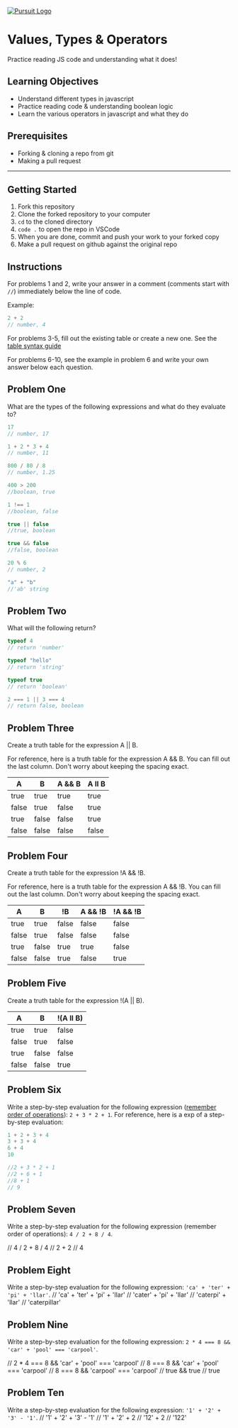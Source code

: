 [![Pursuit Logo](https://avatars1.githubusercontent.com/u/5825944?s=200&v=4)](https://pursuit.org)

# Values, Types & Operators

Practice reading JS code and understanding what it does!

## Learning Objectives

- Understand different types in javascript
- Practice reading code & understanding boolean logic
- Learn the various operators in javascript and what they do

## Prerequisites

- Forking & cloning a repo from git
- Making a pull request

---

## Getting Started

1. Fork this repository
1. Clone the forked repository to your computer
1. `cd` to the cloned directory
1. `code .` to open the repo in VSCode
1. When you are done, commit and push your work to your forked copy
1. Make a pull request on github against the original repo

## Instructions

For problems 1 and 2, write your answer in a comment (comments start with `//`) immediately below the line of code.

Example:

```js
2 + 2
// number, 4
```

For problems 3-5, fill out the existing table or create a new one. See the [table syntax guide](https://www.markdownguide.org/extended-syntax#tables)

For problems 6-10, see the example in problem 6 and write your own answer below each question.



## Problem One

What are the types of the following expressions and what do they evaluate to?

```js
17  
// number, 17

1 + 2 * 3 + 4
// number, 11

800 / 80 / 8
// number, 1.25

400 > 200
//boolean, true

1 !== 1
//boolean, false

true || false
//true, boolean

true && false
//false, boolean

20 % 6
// number, 2

"a" + "b"
//'ab' string

```

## Problem Two

What will the following return?

```js
typeof 4
// return 'number'

typeof "hello"
// return 'string'

typeof true
// return 'boolean'

2 === 1 || 3 === 4
// return false, boolean

```

## Problem Three

Create a truth table for the expression A || B.

For reference, here is a truth table for the expression A && B. You can fill out the last column. Don't worry about keeping the spacing exact.

| A     | B     | A && B |  A ll B   |
| ----- | ----- | ------ | ---------- |
| true  | true  | true   |    true  |
| false | true  | false  |  true    |
| true  | false | false  |  true    |
| false | false | false  |   false   |

## Problem Four

Create a truth table for the expression !A && !B.

For reference, here is a truth table for the expression A && !B. You can fill out the last column. Don't worry about keeping the spacing exact.

| A     | B     | !B    | A && !B | !A && !B |
| ----- | ----- | ----- | ------- | -------- |
| true  | true  | false | false   |   false       |
| false | true  | false | false   |    false      |
| true  | false | true  | true    |     false     |
| false | false | true  | false   |     true     |

## Problem Five

Create a truth table for the expression !(A || B).

| A     | B     |  !(A ll B) |
| ----- | ----- | ------ | 
| true  | true  |   false |
| false | true  |  false  |
| true  | false |  false |
| false | false |   true |

## Problem Six

Write a step-by-step evaluation for the following expression ([remember order of operations](https://www.mathsisfun.com/operation-order-pemdas.html)): `2 + 3 * 2 + 1`.
For reference, here is a exp of a step-by-step evaluation:

```js
1 + 2 + 3 + 4
3 + 3 + 4
6 + 4
10

//2 + 3 * 2 + 1
//2 + 6 + 1
//8 + 1
// 9
```

## Problem Seven

Write a step-by-step evaluation for the following expression (remember order of operations): `4 / 2 + 8 / 4`.

// 4 / 2 + 8 / 4
// 2 + 2
// 4

## Problem Eight

Write a step-by-step evaluation for the following expression: `'ca' + 'ter' + 'pi' + 'llar'`.
// 'ca' + 'ter' + 'pi' + 'llar'
// 'cater' + 'pi' + 'llar'
// 'caterpi' + 'llar'
// 'caterpillar'

## Problem Nine

Write a step-by-step evaluation for the following expression: `2 * 4 === 8 && 'car' + 'pool' === 'carpool'`.

// 2 * 4 === 8 && 'car' + 'pool' === 'carpool'
// 8 === 8 && 'car' + 'pool' === 'carpool'
// 8 === 8 && 'carpool' === 'carpool'
// true && true
// true

## Problem Ten

Write a step-by-step evaluation for the following expression: `'1' + '2' + '3' - '1'`.
// '1' + '2' + '3' - '1'
// '1' + '2' + 2
// '12' + 2
// '122'
